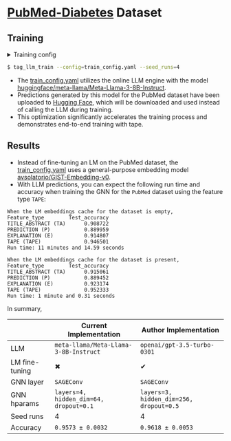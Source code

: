 # [PubMed-Diabetes](https://linqs.org/datasets/#pubmed-diabetes) Dataset

## Training

<details>
<summary>Training config</summary>

```yaml
dataset: PUBMED
feature_type: TAPE
cache_dir: .cache
seed: 42

lm_encoder:
  dataset_name: ${dataset}
  feature_type: ${feature_type}
  model_name_or_path: avsolatorio/GIST-Embedding-v0
  model_library: sentence_transformer
  sentence_transformer_encoder_args:
    batch_size: 100
    show_progress_bar: True
    precision: float32
  cache_dir: ${cache_dir}

llm_online_engine:
  cache_dir: ${cache_dir}
  sampling_kwargs:
    max_tokens: 500 # LLM completion tokens
  model: huggingface/meta-llama/Meta-Llama-3-8B-Instruct

gnn_model:
  conv_layer: SAGEConv # `torch_geometric.nn.conv` layer
  hidden_channels: 64
  num_layers: 4
  dropout: 0.1

gnn_trainer:
  epochs: 500
  early_stopping_patience: 50
  lr: 0.0031622776601683794 # 10**-2.5
  weight_decay: 0.00001 # 10**-5
```
</details>

```bash
$ tag_llm_train --config=train_config.yaml --seed_runs=4
```

- The [train_config.yaml](./train_config.yaml) utilizes the online LLM engine with the model [huggingface/meta-llama/Meta-Llama-3-8B-Instruct](https://huggingface.co/meta-llama/Meta-Llama-3-8B-Instruct).
- Predictions generated by this model for the PubMed dataset have been uploaded to [Hugging Face](https://huggingface.co/datasets/devanshamin/PubMedDiabetes-LLM-Predictions), which will be downloaded and used instead of calling the LLM during training.
- This optimization significantly accelerates the training process and demonstrates end-to-end training with tape.

## Results

- Instead of fine-tuning an LM on the PubMed dataset, the [train_config.yaml](./train_config.yaml) uses a general-purpose embedding model [avsolatorio/GIST-Embedding-v0](https://huggingface.co/avsolatorio/GIST-Embedding-v0).
- With LLM predictions, you can expect the following run time and accuracy when training the GNN for the `PubMed` dataset using the feature type `TAPE`:

```text
When the LM embeddings cache for the dataset is empty,
Feature_type        Test_accuracy
TITLE_ABSTRACT (TA)      0.908722
PREDICTION (P)           0.889959
EXPLANATION (E)          0.914807
TAPE (TAPE)              0.946501
Run time: 11 minutes and 14.59 seconds

When the LM embeddings cache for the dataset is present,
Feature_type        Test_accuracy
TITLE_ABSTRACT (TA)      0.915061
PREDICTION (P)           0.889452
EXPLANATION (E)          0.923174
TAPE (TAPE)              0.952333
Run time: 1 minute and 0.31 seconds
```

In summary,

| | Current Implementation | Author Implementation |
| -- | -- | -- |
| LLM  | `meta-llama/Meta-Llama-3-8B-Instruct` | `openai/gpt-3.5-turbo-0301` |
| LM fine-tuning | ✖ | ✔ |
| GNN layer | `SAGEConv` | `SAGEConv` |
| GNN hparams | `layers=4, hidden_dim=64, dropout=0.1` | `layers=3, hidden_dim=256, dropout=0.5` |
| Seed runs | 4 | 4 |
| Accuracy | `0.9573 ± 0.0032` | `0.9618 ± 0.0053` |
